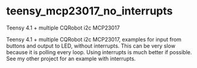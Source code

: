 # teensy_mcp23017_no_interrupts
Teensy 4.1 + multiple CQRobot i2c MCP23017

Teensy 4.1 + multiple CQRobot i2c MCP23017, examples for input from buttons and output to LED, without interrupts.
This can be very slow because it is polling every loop. Using interrupts is much better if possible. See my other
project for an example with interrupts.
